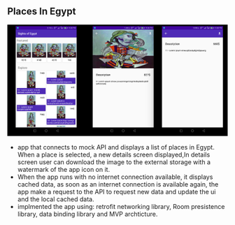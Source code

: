 ## Places In Egypt

![alt text](https://github.com/RofaeilAshaiaa/PlacesInEgypt/blob/master/Screenshot.png)

* app that connects to mock API and displays a list of places in Egypt. When a place is selected, a new details screen displayed,In details screen user can download the image to the external storage with a 
watermark of the app icon on it.
* When the app runs with no internet connection available, it displays cached data, as soon as an internet connection is available again, the app make a request to the API to request new data and update the ui and the local cached data.
* implmented the app using: retrofit networking library, Room presistence library, data binding library and MVP archticture.
